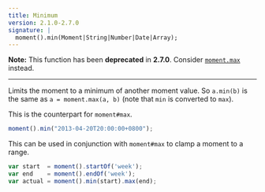 ```yaml
---
title: Minimum
version: 2.1.0-2.7.0
signature: |
  moment().min(Moment|String|Number|Date|Array);
---
```


**Note:** This function has been **deprecated** in **2.7.0**. Consider [`moment.max`](/docs/#/get-set/max/) instead.

------

Limits the moment to a minimum of another moment value. So `a.min(b)` is the same as `a = moment.max(a, b)` (note that `min` is converted to `max`).

This is the counterpart for `moment#max`.

```javascript
moment().min("2013-04-20T20:00:00+0800");
```

This can be used in conjunction with `moment#max` to clamp a moment to a range.

```javascript
var start  = moment().startOf('week');
var end    = moment().endOf('week');
var actual = moment().min(start).max(end);
```
